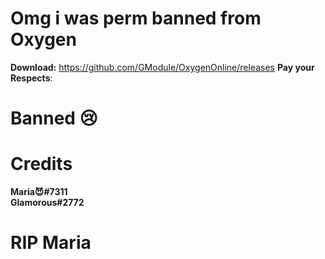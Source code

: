 # Omg i was perm banned from Oxygen 
**Download:** https://github.com/GModule/OxygenOnline/releases
**Pay your Respects**: 
# Banned 😢
# Credits
**Maria😈#7311** <br>
**Glamorous#2772** 
# RIP Maria

